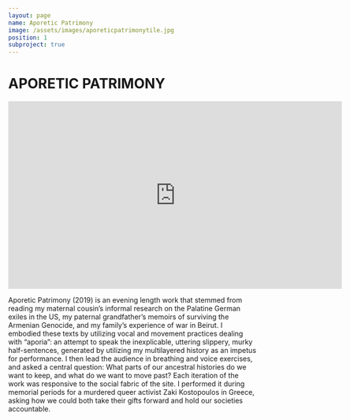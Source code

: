 ```yaml
---
layout: page
name: Aporetic Patrimony
image: /assets/images/aporeticpatrimonytile.jpg
position: 1
subproject: true
---
```


# APORETIC PATRIMONY

<div class="center">
  <iframe width="677" height="381" src="https://www.youtube.com/embed/J79ElBGsHJY" frameborder="0" allow="accelerometer; autoplay; clipboard-write; encrypted-media; gyroscope; picture-in-picture" allowfullscreen></iframe>
</div>

Aporetic Patrimony (2019) is an evening length work that stemmed from reading my maternal cousin’s 
informal research on the Palatine German exiles in the US, my paternal grandfather’s memoirs of surviving 
the Armenian Genocide, and my family’s experience of war in Beirut. I embodied these texts by utilizing vocal 
and movement practices dealing with “aporia”: an attempt to speak the inexplicable, uttering slippery, murky 
half-sentences, generated by utilizing my multilayered history as an impetus for performance. I then lead the 
audience in breathing and voice exercises, and asked a central question: What parts of our ancestral 
histories do we want to keep, and what do we want to move past? Each iteration of the work was responsive 
to the social fabric of the site. I performed it during memorial periods for a murdered queer activist Zaki
Kostopoulos in Greece, asking how we could both take their gifts forward and hold our societies accountable.

